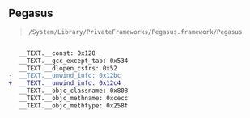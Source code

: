 ## Pegasus

> `/System/Library/PrivateFrameworks/Pegasus.framework/Pegasus`

```diff

   __TEXT.__const: 0x120
   __TEXT.__gcc_except_tab: 0x534
   __TEXT.__dlopen_cstrs: 0x52
-  __TEXT.__unwind_info: 0x12bc
+  __TEXT.__unwind_info: 0x12c4
   __TEXT.__objc_classname: 0x808
   __TEXT.__objc_methname: 0xcecc
   __TEXT.__objc_methtype: 0x258f

```
